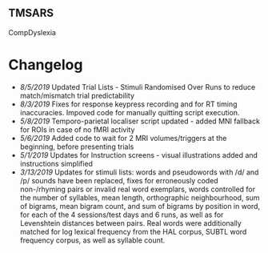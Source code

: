## TMSARS
CompDyslexia

# Changelog
* *8/5/2019* Updated Trial Lists - Stimuli Randomised Over Runs to reduce match/mismatch trial predictability
* *8/3/2019* Fixes for response keypress recording and for RT timing inaccuracies. Impoved code for manually quitting script execution.
* *5/8/2019* Temporo-parietal localiser script updated - added MNI fallback for ROIs in case of no fMRI activity
* *5/6/2019* Added code to wait for 2 MRI volumes/triggers at the beginning, before presenting trials
* *5/1/2019* Updates for Instruction screens - visual illustrations added and instructions simplified
* *3/13/2019* Updates for stimuli lists: words and pseudowords with /d/ and /p/ sounds have been replaced, fixes for erroneously coded non-/rhyming pairs or invalid real word exemplars, words controlled for the number of syllables, mean length, orthographic neighbourhood, sum of bigrams, mean bigram count, and sum of bigrams by position in word, for each of the 4 sessions/test days and 6 runs, as well as for Levenshtein distances between pairs. Real words were additionally matched for log lexical frequency from the HAL corpus, SUBTL word frequency corpus, as well as syllable count.
